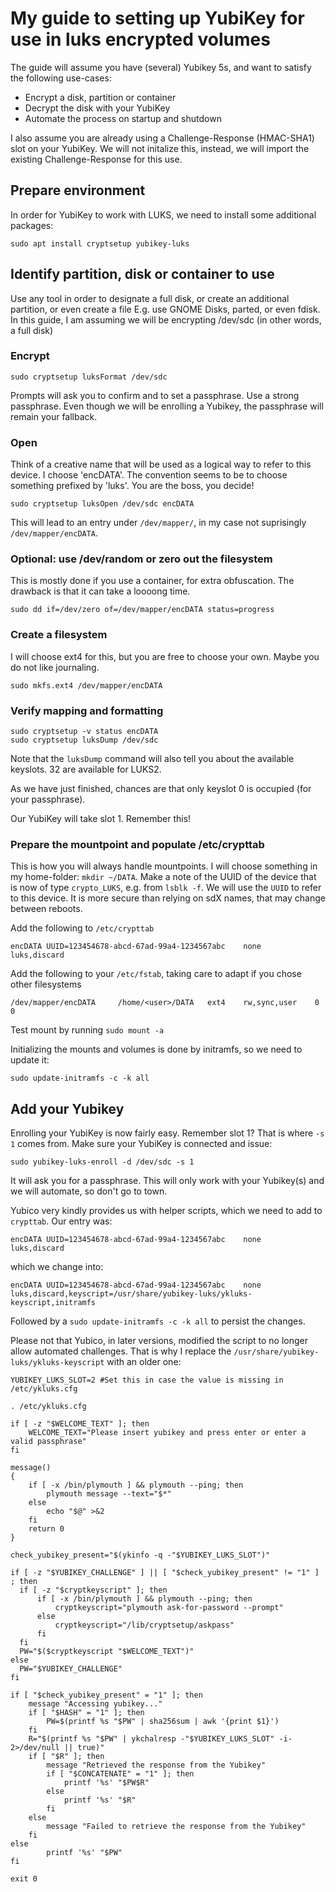 # My guide to setting up YubiKey for use in luks encrypted volumes

The guide will assume you have (several) Yubikey 5s, and want to satisfy the following use-cases:

* Encrypt a disk, partition or container
* Decrypt the disk with your YubiKey
* Automate the process on startup and shutdown

I also assume you are already using a Challenge-Response (HMAC-SHA1) slot on your YubiKey.
We will not initalize this, instead, we will import the existing Challenge-Response for this use.

## Prepare environment

In order for YubiKey to work with LUKS, we need to install some additional packages:

```console
sudo apt install cryptsetup yubikey-luks
```

## Identify partition, disk or container to use

Use any tool in order to designate a full disk, or create an additional partition, or even create a file
E.g. use GNOME Disks, parted, or even fdisk.
In this guide, I am assuming we will be encrypting /dev/sdc (in other words, a full disk)

### Encrypt

```console
sudo cryptsetup luksFormat /dev/sdc
```

Prompts will ask you to confirm and to set a passphrase. Use a strong passphrase. Even though we will be enrolling a Yubikey,
the passphrase will remain your fallback.

### Open

Think of a creative name that will be used as a logical way to refer to this device. I choose 'encDATA'.
The convention seems to be to choose something prefixed by 'luks'. You are the boss, you decide!

```console
sudo cryptsetup luksOpen /dev/sdc encDATA
```

This will lead to an entry under ```/dev/mapper/```, in my case not suprisingly ```/dev/mapper/encDATA```.

### Optional: use /dev/random or zero out the filesystem

This is mostly done if you use a container, for extra obfuscation. The drawback is that it can take a loooong time.

```console
sudo dd if=/dev/zero of=/dev/mapper/encDATA status=progress
```

### Create a filesystem

I will choose ext4 for this, but you are free to choose your own. Maybe you do not like journaling.

```console
sudo mkfs.ext4 /dev/mapper/encDATA
```

### Verify mapping and formatting

```console
sudo cryptsetup -v status encDATA
sudo cryptsetup luksDump /dev/sdc
```

Note that the ```luksDump``` command will also tell you about the available keyslots. 32 are available for LUKS2.

As we have just finished, chances are that only keyslot 0 is occupied (for your passphrase).

Our YubiKey will take slot 1. Remember this!

### Prepare the mountpoint and populate /etc/crypttab

This is how you will always handle mountpoints. I will choose something in my home-folder: ```mkdir ~/DATA```.
Make a note of the UUID of the device that is now of type ```crypto_LUKS```, e.g. from ```lsblk -f```. We will use the ```UUID``` to refer to this device.
It is more secure than relying on sdX names, that may change between reboots.

Add the following to ```/etc/crypttab```

```console
encDATA UUID=123454678-abcd-67ad-99a4-1234567abc    none    luks,discard
```

Add the following to your ```/etc/fstab```, taking care to adapt if you chose other filesystems

```console
/dev/mapper/encDATA     /home/<user>/DATA   ext4    rw,sync,user    0   0
```

Test mount by running ```sudo mount -a```

Initializing the mounts and volumes is done by initramfs, so we need to update it:

```console
sudo update-initramfs -c -k all
```

## Add your Yubikey

Enrolling your YubiKey is now fairly easy. Remember slot 1? That is where ```-s 1``` comes from. Make sure your YubiKey is connected and issue:

```console
sudo yubikey-luks-enroll -d /dev/sdc -s 1
```

It will ask you for a passphrase. This will only work with your Yubikey(s) and we will automate, so don't go to town.

Yubico very kindly provides us with helper scripts, which we need to add to ```crypttab```. Our entry was:

```console
encDATA UUID=123454678-abcd-67ad-99a4-1234567abc    none    luks,discard
```

which we change into:

```console
encDATA UUID=123454678-abcd-67ad-99a4-1234567abc    none    luks,discard,keyscript=/usr/share/yubikey-luks/ykluks-keyscript,initramfs
```

Followed by a ```sudo update-initramfs -c -k all``` to persist the changes.

Please not that Yubico, in later versions, modified the script to no longer allow automated challenges. That is why I replace the ```/usr/share/yubikey-luks/ykluks-keyscript``` with an older one:

```console
YUBIKEY_LUKS_SLOT=2 #Set this in case the value is missing in /etc/ykluks.cfg

. /etc/ykluks.cfg

if [ -z "$WELCOME_TEXT" ]; then
    WELCOME_TEXT="Please insert yubikey and press enter or enter a valid passphrase"
fi

message()
{
    if [ -x /bin/plymouth ] && plymouth --ping; then
        plymouth message --text="$*"
    else
        echo "$@" >&2
    fi
    return 0
}

check_yubikey_present="$(ykinfo -q -"$YUBIKEY_LUKS_SLOT")"

if [ -z "$YUBIKEY_CHALLENGE" ] || [ "$check_yubikey_present" != "1" ] ; then
  if [ -z "$cryptkeyscript" ]; then
      if [ -x /bin/plymouth ] && plymouth --ping; then
          cryptkeyscript="plymouth ask-for-password --prompt"
      else
          cryptkeyscript="/lib/cryptsetup/askpass"
      fi
  fi
  PW="$($cryptkeyscript "$WELCOME_TEXT")"
else
  PW="$YUBIKEY_CHALLENGE"
fi

if [ "$check_yubikey_present" = "1" ]; then
    message "Accessing yubikey..."
    if [ "$HASH" = "1" ]; then
        PW=$(printf %s "$PW" | sha256sum | awk '{print $1}')
    fi
    R="$(printf %s "$PW" | ykchalresp -"$YUBIKEY_LUKS_SLOT" -i- 2>/dev/null || true)"
    if [ "$R" ]; then
        message "Retrieved the response from the Yubikey"
        if [ "$CONCATENATE" = "1" ]; then
            printf '%s' "$PW$R"
        else
            printf '%s' "$R"
        fi
    else
        message "Failed to retrieve the response from the Yubikey"
    fi
else
        printf '%s' "$PW"
fi

exit 0
```
